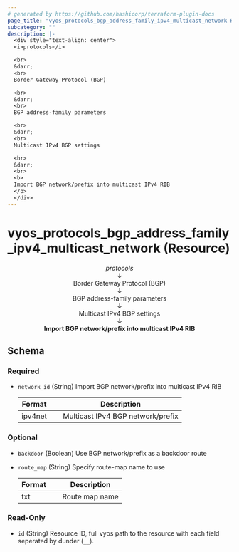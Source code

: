 ```yaml
---
# generated by https://github.com/hashicorp/terraform-plugin-docs
page_title: "vyos_protocols_bgp_address_family_ipv4_multicast_network Resource - vyos"
subcategory: ""
description: |-
  <div style="text-align: center">
  <i>protocols</i>

  <br>
  &darr;
  <br>
  Border Gateway Protocol (BGP)

  <br>
  &darr;
  <br>
  BGP address-family parameters

  <br>
  &darr;
  <br>
  Multicast IPv4 BGP settings

  <br>
  &darr;
  <br>
  <b>
  Import BGP network/prefix into multicast IPv4 RIB
  </b>
  </div>
---
```


# vyos_protocols_bgp_address_family_ipv4_multicast_network (Resource)

<div style="text-align: center">
<i>protocols</i>

<br>
&darr;
<br>
Border Gateway Protocol (BGP)

<br>
&darr;
<br>
BGP address-family parameters

<br>
&darr;
<br>
Multicast IPv4 BGP settings

<br>
&darr;
<br>
<b>
Import BGP network/prefix into multicast IPv4 RIB
</b>
</div>



<!-- schema generated by tfplugindocs -->
## Schema

### Required

- `network_id` (String) Import BGP network/prefix into multicast IPv4 RIB

    |  Format &emsp; | Description  |
    |----------|---------------|
    |  ipv4net  &emsp; |  Multicast IPv4 BGP network/prefix  |

### Optional

- `backdoor` (Boolean) Use BGP network/prefix as a backdoor route
- `route_map` (String) Specify route-map name to use

    |  Format &emsp; | Description  |
    |----------|---------------|
    |  txt  &emsp; |  Route map name  |

### Read-Only

- `id` (String) Resource ID, full vyos path to the resource with each field seperated by dunder (`__`).
